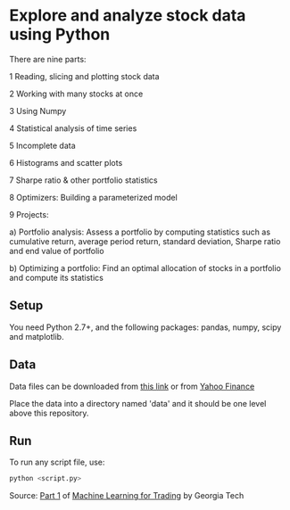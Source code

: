 # Explore and analyze stock data using Python

There are nine parts:

1 Reading, slicing and plotting stock data

2 Working with many stocks at once

3 Using Numpy

4 Statistical analysis of time series

5 Incomplete data

6 Histograms and scatter plots

7 Sharpe ratio & other portfolio statistics

8 Optimizers: Building a parameterized model

9 Projects:

a) Portfolio analysis: Assess a portfolio by computing statistics such as cumulative return, average period return, standard deviation, Sharpe ratio and end value of portfolio

b) Optimizing a portfolio: Find an optimal allocation of stocks in a portfolio and compute its statistics


## Setup

You need Python 2.7+, and the following packages: pandas, numpy, scipy and matplotlib.


## Data

Data files can be downloaded from [this link](http://quantsoftware.gatech.edu/images/a/af/ML4T_2017Fall.zip) or from [Yahoo Finance](https://finance.yahoo.com/)

Place the data into a directory named 'data' and it should be one level above this repository.

## Run

To run any script file, use:

```bash
python <script.py>
```

Source: [Part 1](http://quantsoftware.gatech.edu/Manipulating_Financial_Data_in_Python) of [Machine Learning for Trading](http://quantsoftware.gatech.edu/Machine_Learning_for_Trading_Course) by Georgia Tech
